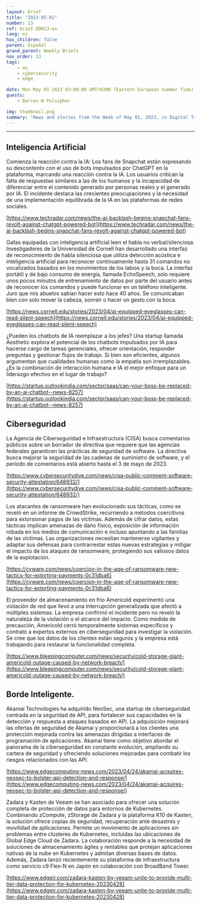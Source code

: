 ```yaml
---
layout: brief
title: "2023-05-01"
number: 13
ref: brief-EDW13-es
lang: es
has_children: false
parent: Español
grand_parent: Weekly Briefs
nav_order: 13
tags:
    - ai
    - cybersecurity
    - edge

date: Mon May 01 2023 03:00:00 GMT+0300 (Eastern European Summer Time)
guests:
    - Darren W Pulsipher

img: thumbnail.png
summary: "News and stories from the Week of May 01, 2023, in Digital Transformation, including cyberattacks and intelligent edge, non-verbal communication AI, and company merges in the IoT space."
---
```




---

## Inteligencia Artificial

Comienza la reacción contra la IA: Los fans de Snapchat están expresando su descontento con el uso de bots impulsados por ChatGPT en la plataforma, marcando una reacción contra la IA. Los usuarios critican la falta de respuestas similares a las de los humanos y la incapacidad de diferenciar entre el contenido generado por personas reales y el generado por IA. El incidente destaca las crecientes preocupaciones y la necesidad de una implementación equilibrada de la IA en las plataformas de redes sociales.

[https://www.techradar.com/news/the-ai-backlash-begins-snapchat-fans-revolt-against-chatgpt-powered-bot](https://www.techradar.com/news/the-ai-backlash-begins-snapchat-fans-revolt-against-chatgpt-powered-bot)

Gafas equipadas con inteligencia artificial leen el habla no verbal/silenciosa. Investigadores de la Universidad de Cornell han desarrollado una interfaz de reconocimiento de habla silenciosa que utiliza detección acústica e inteligencia artificial para reconocer continuamente hasta 31 comandos no vocalizados basados en los movimientos de los labios y la boca. La interfaz portátil y de bajo consumo de energía, llamada EchoSpeech, solo requiere unos pocos minutos de entrenamiento de datos por parte del usuario antes de reconocer los comandos y puede funcionar en un teléfono inteligente. Juro que mis abuelos sabían hacer esto hace 40 años. Se comunicaban bien con solo mover la cabeza, sonreír o hacer un gesto con la boca.

[https://news.cornell.edu/stories/2023/04/ai-equipped-eyeglasses-can-read-silent-speech](https://news.cornell.edu/stories/2023/04/ai-equipped-eyeglasses-can-read-silent-speech)

¿Pueden los chatbots de IA reemplazar a los jefes? Una startup llamada Aesthetic explora el potencial de los chatbots impulsados por IA para hacerse cargo de tareas gerenciales, ofrecer orientación, responder preguntas y gestionar flujos de trabajo. Si bien son eficientes, algunos argumentan que cualidades humanas como la empatía son irremplazables. ¿Es la combinación de interacción humana e IA el mejor enfoque para un liderazgo efectivo en el lugar de trabajo?

[https://startup.outlookindia.com/sector/saas/can-your-boss-be-replaced-by-an-ai-chatbot--news-8257](https://startup.outlookindia.com/sector/saas/can-your-boss-be-replaced-by-an-ai-chatbot--news-8257)

## Ciberseguridad

La Agencia de Ciberseguridad e Infraestructura (CISA) busca comentarios públicos sobre un borrador de directiva que requiere que las agencias federales garanticen las prácticas de seguridad de software. La directiva busca mejorar la seguridad de las cadenas de suministro de software, y el período de comentarios está abierto hasta el 3 de mayo de 2023.

[https://www.cybersecuritydive.com/news/cisa-public-comment-software-security-attestation/648932/](https://www.cybersecuritydive.com/news/cisa-public-comment-software-security-attestation/648932/)

Los atacantes de ransomware han evolucionado sus tácticas, como se reveló en un informe de CrowdStrike, recurriendo a métodos coercitivos para extorsionar pagos de las víctimas. Además de cifrar datos, estas tácticas implican amenazas de daño físico, exposición de información robada en los medios de comunicación e incluso apuntando a las familias de las víctimas. Las organizaciones necesitan mantenerse vigilantes y adaptar sus defensas para contrarrestar estas nuevas estrategias y mitigar el impacto de los ataques de ransomware, protegiendo sus valiosos datos de la explotación.

[https://cyware.com/news/coercion-in-the-age-of-ransomware-new-tactics-for-extorting-payments-0c31dba6](https://cyware.com/news/coercion-in-the-age-of-ransomware-new-tactics-for-extorting-payments-0c31dba6)

El proveedor de almacenamiento en frío Americold experimentó una violación de red que llevó a una interrupción generalizada que afectó a múltiples sistemas. La empresa confirmó el incidente pero no reveló la naturaleza de la violación o el alcance del impacto. Como medida de precaución, Americold cerró temporalmente sistemas específicos y contrató a expertos externos en ciberseguridad para investigar la violación. Se cree que los datos de los clientes están seguros y la empresa está trabajando para restaurar la funcionalidad completa.

[https://www.bleepingcomputer.com/news/security/cold-storage-giant-americold-outage-caused-by-network-breach/](https://www.bleepingcomputer.com/news/security/cold-storage-giant-americold-outage-caused-by-network-breach/)

## Borde Inteligente.

Akamai Technologies ha adquirido NeoSec, una startup de ciberseguridad centrada en la seguridad de API, para fortalecer sus capacidades en la detección y respuesta a ataques basados en API. La adquisición mejorará las ofertas de seguridad de Akamai y proporcionará a los clientes una protección mejorada contra las amenazas dirigidas a interfaces de programación de aplicaciones. Akamai tiene como objetivo abordar el panorama de la ciberseguridad en constante evolución, ampliando su cartera de seguridad y ofreciendo soluciones mejoradas para combatir los riesgos relacionados con las API.

[https://www.edgecomputing-news.com/2023/04/24/akamai-acquires-neosec-to-bolster-api-detection-and-response/](https://www.edgecomputing-news.com/2023/04/24/akamai-acquires-neosec-to-bolster-api-detection-and-response/)

Zadara y Kasten de Veeam se han asociado para ofrecer una solución completa de protección de datos para entornos de Kubernetes. Combinando zCompute, zStorage de Zadara y la plataforma K10 de Kasten, la solución ofrece copias de seguridad, recuperación ante desastres y movilidad de aplicaciones. Permite un movimiento de aplicaciones sin problemas entre clústeres de Kubernetes, incluidas las ubicaciones de Global Edge Cloud de Zadara. La colaboración responde a la necesidad de soluciones de almacenamiento ágiles y rentables que protejan aplicaciones nativas de la nube en Kubernetes y admitan diversas bases de datos. Además, Zadara lanzó recientemente su plataforma de infraestructura como servicio c9 Flex-N en Japón en colaboración con BroadBand Tower.

[https://www.edgeir.com/zadara-kasten-by-veeam-unite-to-provide-multi-tier-data-protection-for-kubernetes-20230428](https://www.edgeir.com/zadara-kasten-by-veeam-unite-to-provide-multi-tier-data-protection-for-kubernetes-20230428)


